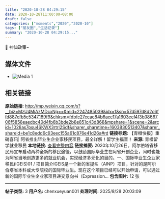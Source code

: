 ```yaml
---
title: "2020-10-28 04:29:15"
date: 2020-10-28T11:00:00+08:00
draft: false
categories: ["moments","2020","2020-10"]
tags: ["朋友圈","生活记录"]
summary: "2020-10-28 04:29:15..."
---
```


🤩 神仙政策~

## 媒体文件

- ![Media 1](/Moments/photos/2020-10-28/202010280429150.jpg)

## 相关链接

**原始链接:** http://mp.weixin.qq.com/s?__biz=MzU4MjAzMDcxNg==&mid=2247485039&idx=1&sn=57d597d8d2c6ffd887efb5c5347189f9&chksm=fdbfc27ccac84b6aee17a1603ecf4f3b0866706f5858eaedbc40d4fb6b3bde2b8e851c43d868&mpshare=1&scene=2&srcid=1028as7psu46KWX3rtrI2Sdf&sharer_sharetime=1603830513407&sharer_shareid=be1c8edd6c93eec155a61c876e41d26a#rd
**链接标题:** 【青橙快报】重磅喜讯| 阿省推出毕业生企业家移民项目，最全详解！留学生福音！
**来源:** 青橙留学就业移民
**本地链接:** [查看完整内容](/link_content/2020/10/2020-10-28-1/link_content/)
**链接摘要:** 2020年10月26日，阿尔伯塔省移民局宣布启动两种全新的移民途径，以鼓励国际毕业生在阿省开创企业，同时也能为阿省当地创造更多的就业机会，实现经济多元化的目的。一、国际毕业生企业家移民(IGEIS)01 / 项目简介IGEIS是一个新的省提名（AINP）项目，针对的是阿尔伯塔省本科或大专院校的国际毕业生。现在这个项目已经可以开始申请，可以通过新的国际毕业生企业家项目递交意向书（Expression...
**包含图片:** 12 张

---

**帖子类型:** 3
**用户名:** chenxueyuan001
**处理时间:** 2025/8/28 20:03:09